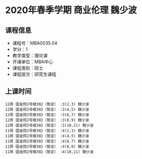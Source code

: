 # 2020年春季学期 商业伦理 魏少波






## 课程信息

- 课程号：MBA0035.04
- 学分：1
- 教学类型：理论课
- 开课单位：MBA中心
- 课程类别：硕士
- 课程层次：研究生课程

## 上课时间

```
12周 国金院2号楼302（暂定） :3(2,3) 魏少波
12周 国金院2号楼302（暂定） :3(4,5) 魏少波
12周 国金院2号楼302（暂定） :3(6,7) 魏少波
12周 国金院2号楼302（暂定） :3(8,9) 魏少波
12周 国金院2号楼302（暂定） :3(10,11) 魏少波
11周 国金院2号楼302（暂定） :4(2,3) 魏少波
11周 国金院2号楼302（暂定） :4(4,5) 魏少波
11周 国金院2号楼302（暂定） :4(6,7) 魏少波
11周 国金院2号楼302（暂定） :4(8,9) 魏少波
11周 国金院2号楼302（暂定） :4(10,11) 魏少波
```

